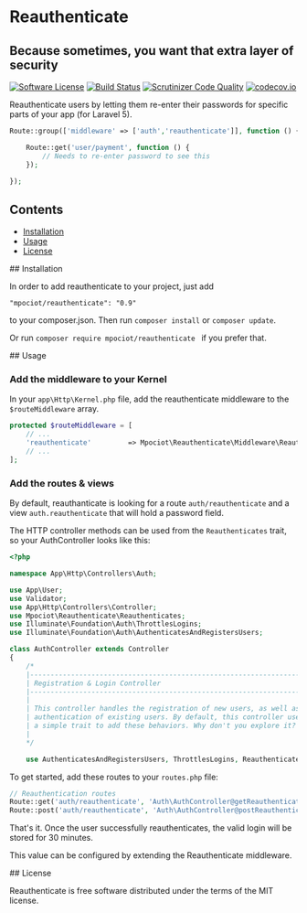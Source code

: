 # Reauthenticate
## Because sometimes, you want that extra layer of security

[![Software License](https://img.shields.io/badge/license-MIT-brightgreen.svg?style=flat-square)](LICENSE.md)
[![Build Status](https://travis-ci.org/mpociot/reauthenticate.svg)](https://travis-ci.org/mpociot/reauthenticate)
[![Scrutinizer Code Quality](https://scrutinizer-ci.com/g/mpociot/reauthenticate/badges/quality-score.png?b=master)](https://scrutinizer-ci.com/g/mpociot/reauthenticate/?branch=master)
[![codecov.io](https://codecov.io/github/mpociot/reauthenticate/coverage.svg?branch=master)](https://codecov.io/github/mpociot/reauthenticate?branch=master)

Reauthenticate users by letting them re-enter their passwords for specific parts of your app (for Laravel 5).


```php
Route::group(['middleware' => ['auth','reauthenticate']], function () {

    Route::get('user/payment', function () {
        // Needs to re-enter password to see this
    });

});
```


## Contents

- [Installation](#installation)
- [Usage](#usage)
- [License](#license) 

<a name="installation" />
## Installation

In order to add reauthenticate to your project, just add 

    "mpociot/reauthenticate": "0.9"

to your composer.json. Then run `composer install` or `composer update`.

Or run `composer require mpociot/reauthenticate ` if you prefer that.

<a name="usage" />
## Usage

### Add the middleware to your Kernel

In your `app\Http\Kernel.php` file, add the reauthenticate middleware to the `$routeMiddleware` array.

```php
protected $routeMiddleware = [
    // ...
    'reauthenticate'         => Mpociot\Reauthenticate\Middleware\Reauthenticate::class,
    // ...
];
```

### Add the routes & views

By default, reauthanticate is looking for a route `auth/reauthenticate` and a view `auth.reauthenticate` that will hold a password field.

The HTTP controller methods can be used from the `Reauthenticates` trait, so your AuthController looks like this:

```php
<?php

namespace App\Http\Controllers\Auth;

use App\User;
use Validator;
use App\Http\Controllers\Controller;
use Mpociot\Reauthenticate\Reauthenticates;
use Illuminate\Foundation\Auth\ThrottlesLogins;
use Illuminate\Foundation\Auth\AuthenticatesAndRegistersUsers;

class AuthController extends Controller
{
    /*
    |--------------------------------------------------------------------------
    | Registration & Login Controller
    |--------------------------------------------------------------------------
    |
    | This controller handles the registration of new users, as well as the
    | authentication of existing users. By default, this controller uses
    | a simple trait to add these behaviors. Why don't you explore it?
    |
    */

    use AuthenticatesAndRegistersUsers, ThrottlesLogins, Reauthenticates;
```

To get started, add these routes to your `routes.php` file:

```php
// Reauthentication routes
Route::get('auth/reauthenticate', 'Auth\AuthController@getReauthenticate');
Route::post('auth/reauthenticate', 'Auth\AuthController@postReauthenticate');
```

That's it.
Once the user successfully reauthenticates, the valid login will be stored for 30 minutes.

This value can be configured by extending the Reauthenticate middleware.

<a name="license" />
## License

Reauthenticate is free software distributed under the terms of the MIT license.
